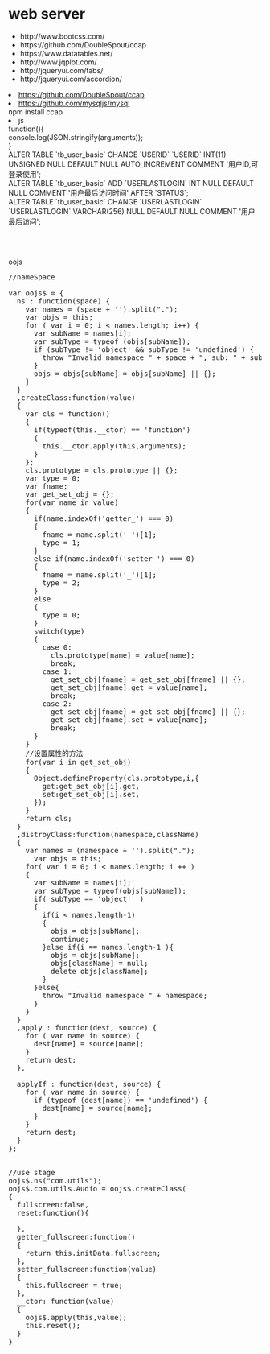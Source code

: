 # web server
<p>
<ul>
  
  <li>http://www.bootcss.com/</li>
  <li>https://github.com/DoubleSpout/ccap</li>
  <li>https://www.datatables.net/</li>
  <li>http://www.jqplot.com/</li>
  <li>http://jqueryui.com/tabs/</li>
  <li>http://jqueryui.com/accordion/</li>
</ul>
</p>
<p>
  <li><a href="https://github.com/DoubleSpout/ccap">https://github.com/DoubleSpout/ccap</a></li>
<li><a href="https://github.com/mysqljs/mysql">https://github.com/mysqljs/mysql</a></li>
npm install ccap  <br />
<li>
js
</li>
function(){<br />
	console.log(JSON.stringify(arguments));<br />
}<br />
ALTER TABLE `tb_user_basic` CHANGE `USERID` `USERID` INT(11) UNSIGNED NULL DEFAULT NULL AUTO_INCREMENT COMMENT '用户ID,可登录使用';<br />
ALTER TABLE `tb_user_basic` ADD `USERLASTLOGIN` INT NULL DEFAULT NULL COMMENT '用户最后访问时间' AFTER `STATUS`;
<br />
ALTER TABLE `tb_user_basic` CHANGE `USERLASTLOGIN` `USERLASTLOGIN` VARCHAR(256) NULL DEFAULT NULL COMMENT '用户最后访问';
<br />
<br />
</p>
<br />
<p>



oojs 
<pre>
//nameSpace

var oojs$ = {
  ns : function(space) {
    var names = (space + '').split(".");
    var objs = this;
    for ( var i = 0; i < names.length; i++) {
      var subName = names[i];
      var subType = typeof (objs[subName]);
      if (subType != 'object' && subType != 'undefined') {
        throw "Invalid namespace " + space + ", sub: " + subName;
      }
      objs = objs[subName] = objs[subName] || {};
    }
  }
  ,createClass:function(value)
  {
    var cls = function()
    {
      if(typeof(this.__ctor) == 'function')
      {
        this.__ctor.apply(this,arguments);
      }
    };
    cls.prototype = cls.prototype || {};
    var type = 0;
    var fname;
    var get_set_obj = {};
    for(var name in value)
    {
      if(name.indexOf('getter_') === 0)
      {
        fname = name.split('_')[1];
        type = 1;
      }
      else if(name.indexOf('setter_') === 0)
      {
        fname = name.split('_')[1];
        type = 2;
      }
      else
      {
        type = 0;
      }
      switch(type)
      {
        case 0:
          cls.prototype[name] = value[name];
          break;
        case 1:
          get_set_obj[fname] = get_set_obj[fname] || {};
          get_set_obj[fname].get = value[name];
          break;
        case 2:
          get_set_obj[fname] = get_set_obj[fname] || {};
          get_set_obj[fname].set = value[name];
          break;
      }
    }
    //设置属性的方法
    for(var i in get_set_obj)
    {
      Object.defineProperty(cls.prototype,i,{
        get:get_set_obj[i].get,
        set:get_set_obj[i].set,
      });
    }
    return cls;
  }
  ,distroyClass:function(namespace,className)
  {
    var names = (namespace + '').split(".");
      var objs = this;
    for( var i = 0; i < names.length; i ++ )
    {
      var subName = names[i];
      var subType = typeof(objs[subName]);
      if( subType == 'object'  )
      {
        if(i < names.length-1)
        {
          objs = objs[subName];
          continue;
        }else if(i == names.length-1 ){
          objs = objs[subName];
          objs[className] = null;
          delete objs[className];
        }
      }else{
        throw "Invalid namespace " + namespace;
      }
    }
  }
  ,apply : function(dest, source) {
    for ( var name in source) {
      dest[name] = source[name];
    }
    return dest;
  },

  applyIf : function(dest, source) {
    for ( var name in source) {
      if (typeof (dest[name]) == 'undefined') {
        dest[name] = source[name];
      }
    }
    return dest;
  }
};


//use stage 
oojs$.ns("com.utils");
oojs$.com.utils.Audio = oojs$.createClass(
{
  fullscreen:false,
  reset:function(){

  },
  getter_fullscreen:function()
  {
    return this.initData.fullscreen;
  },
  setter_fullscreen:function(value)
  {
    this.fullscreen = true;
  },
  __ctor: function(value)
  {
    oojs$.apply(this,value);
    this.reset();
  }
}

</pre>

   
<br />
<br />
</p>